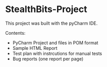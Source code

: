 # StealthBits-Project

This project was built with the pyCharm IDE. 

Contents: 
  - PyCharm Project and files in POM format
  - Sample HTML Report
  - Test plan with instrcutions for manual tests
  - Bug reports (one report per page)
